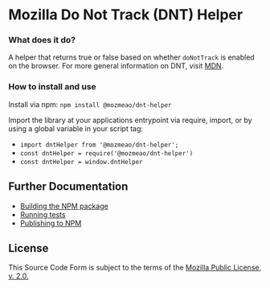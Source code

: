 # Mozilla Do Not Track (DNT) Helper

### What does it do?

A helper that returns true or false based on whether `doNotTrack` is enabled on the browser. For more general information on DNT, visit [MDN](https://developer.mozilla.org/en-US/docs/Web/HTTP/Headers/DNT).

### How to install and use

Install via npm: `npm install @mozmeao/dnt-helper`

Import the library at your applications entrypoint via require, import, or by using a global variable in your script tag:

-   `import dntHelper from '@mozmeao/dnt-helper';`
-   `const dntHelper = require('@mozmeao/dnt-helper')`
-   `const dntHelper = window.dntHelper`

## Further Documentation

-   [Building the NPM package](docs/#building-the-npm-package)
-   [Running tests](docs/#running-tests)
-   [Publishing to NPM](docs/#publishing-to-npm)

## License

This Source Code Form is subject to the terms of the [Mozilla Public
License, v. 2.0.](http://mozilla.org/MPL/2.0/)
